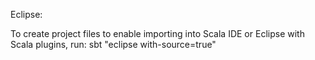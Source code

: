 Eclipse:

To create project files to enable importing into Scala IDE or Eclipse with Scala plugins, run:
	sbt "eclipse with-source=true"

 
